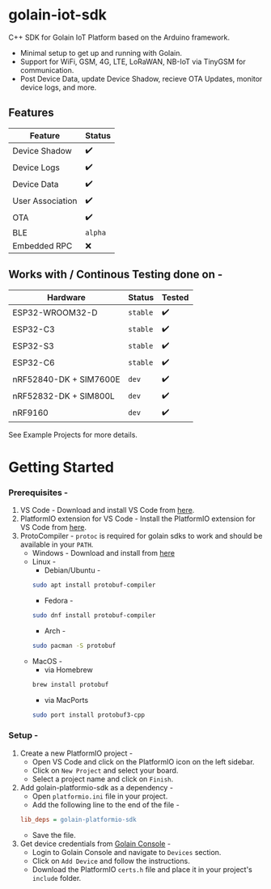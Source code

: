 # golain-iot-sdk
C++ SDK for Golain IoT Platform based on the Arduino framework.
- Minimal setup to get up and running with Golain.
- Support for WiFi, GSM, 4G, LTE, LoRaWAN, NB-IoT via TinyGSM for communication.
- Post Device Data, update Device Shadow, recieve OTA Updates, monitor device logs, and more.

## Features
| Feature | Status |
| --- | --- |
| Device Shadow | :heavy_check_mark: |
| Device Logs | :heavy_check_mark: |
| Device Data | :heavy_check_mark: |
| User Association | :heavy_check_mark: |
| OTA | :heavy_check_mark: |
| BLE | `alpha` |
| Embedded RPC | :x: |


## Works with / Continous Testing done on -
| Hardware                | Status    | Tested |
| ---                     | ---       | --- |
| ESP32-WROOM32-D         | `stable`  |:heavy_check_mark:  |
| ESP32-C3                | `stable`  | :heavy_check_mark: |
| ESP32-S3                | `stable`  | :heavy_check_mark: |
| ESP32-C6                | `stable`  | :heavy_check_mark: |
| nRF52840-DK + SIM7600E  | `dev`     | :heavy_check_mark: |
| nRF52832-DK + SIM800L   | `dev`     | :heavy_check_mark: |
| nRF9160                 | `dev`     | :heavy_check_mark: |

See Example Projects for more details.
# Getting Started


### Prerequisites - 
1. VS Code - 
    Download and install VS Code from [here](https://code.visualstudio.com/download).
2. PlatformIO extension for VS Code - Install the PlatformIO extension for VS Code from [here](https://platformio.org/install/ide?install=vscode).
3. ProtoCompiler - 
    `protoc` is required for golain sdks to work and should be available in your `PATH`.
    - Windows - Download and install from [here]()
    - Linux - 
        - Debian/Ubuntu -
        ```bash
        sudo apt install protobuf-compiler
        ```
        - Fedora -
        ```bash
        sudo dnf install protobuf-compiler
        ```
        - Arch -
        ```bash
        sudo pacman -S protobuf
        ```
    - MacOS - 
        - via Homebrew
        ```bash
        brew install protobuf
        ```
        - via MacPorts
        ```bash
        sudo port install protobuf3-cpp
        ```

### Setup -
1. Create a new PlatformIO project - 
    - Open VS Code and click on the PlatformIO icon on the left sidebar.
    - Click on `New Project` and select your board.
    - Select a project name and click on `Finish`.
2. Add golain-platformio-sdk as a dependency -
    - Open `platformio.ini` file in your project.
    - Add the following line to the end of the file - 
    ```ini
    lib_deps = golain-platformio-sdk
    ```
    - Save the file.
3. Get device credentials from [Golain Console](web.golain.io) - 
    - Login to Golain Console and navigate to `Devices` section.
    - Click on `Add Device` and follow the instructions.
    - Download the PlatformIO `certs.h` file and place it in your project's `include` folder.